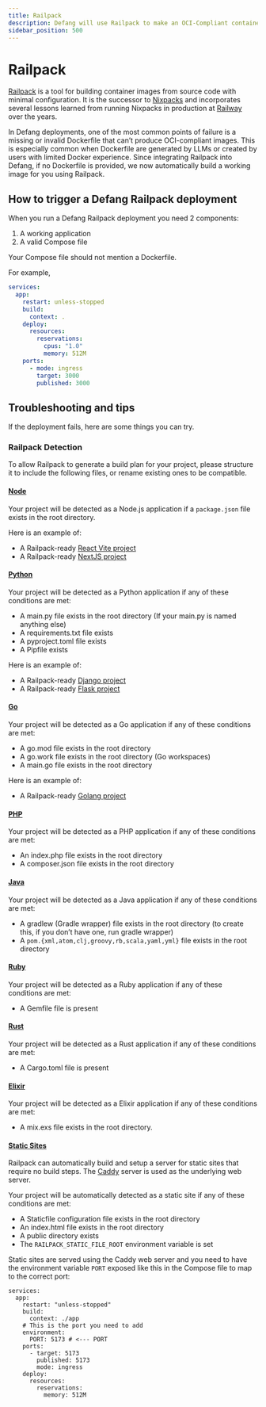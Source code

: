```yaml
---
title: Railpack
description: Defang will use Railpack to make an OCI-Compliant container image for your project.
sidebar_position: 500
---
```


# Railpack

[Railpack](https://railpack.com/) is a tool for building container images from source code with minimal configuration. It is the successor to [Nixpacks](https://nixpacks.com/) and incorporates several lessons learned from running Nixpacks in production at [Railway](https://railway.com/) over the years.

In Defang deployments, one of the most common points of failure is a missing or invalid Dockerfile that can’t produce OCI-compliant images. This is especially common when Dockerfile are generated by LLMs or created by users with limited Docker experience. Since integrating Railpack into Defang, if no Dockerfile is provided, we now automatically build a working image for you using Railpack.

## How to trigger a Defang Railpack deployment

When you run a Defang Railpack deployment you need 2 components:

1. A working application
2. A valid Compose file

Your Compose file should not mention a Dockerfile.

For example,

```yaml
services:
  app:
    restart: unless-stopped
    build:
      context: .
    deploy:
      resources:
        reservations:
          cpus: "1.0"
          memory: 512M
    ports:
      - mode: ingress
        target: 3000
        published: 3000
```

## Troubleshooting and tips

If the deployment fails, here are some things you can try.

### Railpack Detection

To allow Railpack to generate a build plan for your project, please structure it to include the following files, or rename existing ones to be compatible.

#### [Node](https://railpack.com/languages/node/)

Your project will be detected as a Node.js application if a `package.json` file exists in the root directory.

Here is an example of:

- A Railpack-ready [React Vite project](https://github.com/DefangLabs/samples/tree/main/samples/react-vite-railpack)
- A Railpack-ready [NextJS project](https://github.com/DefangLabs/samples/tree/main/samples/nextjs-railpack)

#### [Python](https://railpack.com/languages/python)

Your project will be detected as a Python application if any of these conditions are met:

- A main.py file exists in the root directory (If your main.py is named anything else)
- A requirements.txt file exists
- A pyproject.toml file exists
- A Pipfile exists

Here is an example of:

- A Railpack-ready [Django project](https://github.com/DefangLabs/samples/tree/main/samples/django-railpack)
- A Railpack-ready [Flask project](https://github.com/DefangLabs/samples/tree/main/samples/flask-railpack)

#### [Go](https://railpack.com/languages/golang)

Your project will be detected as a Go application if any of these conditions are met:

- A go.mod file exists in the root directory
- A go.work file exists in the root directory (Go workspaces)
- A main.go file exists in the root directory

Here is an example of:

- A Railpack-ready [Golang project](https://github.com/DefangLabs/samples/tree/main/samples/golang-http-form-railpack)

#### [PHP](https://railpack.com/languages/php)

Your project will be detected as a PHP application if any of these conditions are met:

- An index.php file exists in the root directory
- A composer.json file exists in the root directory

#### [Java](https://railpack.com/languages/java)

Your project will be detected as a Java application if any of these conditions are met:

- A gradlew (Gradle wrapper) file exists in the root directory (to create this, if you don’t have one, run gradle wrapper)
- A `pom.{xml,atom,clj,groovy,rb,scala,yaml,yml}` file exists in the root directory

#### [Ruby](https://railpack.com/languages/ruby)

Your project will be detected as a Ruby application if any of these conditions are met:

- A Gemfile file is present

#### [Rust](https://railpack.com/languages/rust)

Your project will be detected as a Rust application if any of these conditions are met:

- A Cargo.toml file is present

#### [Elixir](https://railpack.com/languages/elixir)

Your project will be detected as a Elixir application if any of these conditions are met:

- A mix.exs file exists in the root directory.

#### [Static Sites](https://railpack.com/languages/staticfile)

Railpack can automatically build and setup a server for static sites that require no build steps. The [Caddy](https://caddyserver.com/) server is used as the underlying web server.

Your project will be automatically detected as a static site if any of these conditions are met:

- A Staticfile configuration file exists in the root directory
- An index.html file exists in the root directory
- A public directory exists
- The `RAILPACK_STATIC_FILE_ROOT` environment variable is set

Static sites are served using the Caddy web server and you need to have the environment variable `PORT` exposed like this in the Compose file to map to the correct port:

```
services:
  app:
    restart: "unless-stopped"
    build:
      context: ./app
    # This is the port you need to add
    environment:
      PORT: 5173 # <--- PORT
    ports:
      - target: 5173
        published: 5173
        mode: ingress
    deploy:
      resources:
        reservations:
          memory: 512M
```
